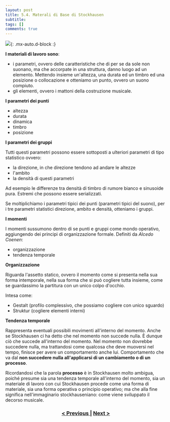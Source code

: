 ```yaml
---
layout: post
title: 5.4. Materali di Base di Stockhausen
subtitle:
tags: []
comments: true
---
```


![](https://velitch.github.io/velitch/assets/img/learn/il_paradigma_di_stockhausen/fig11.png){: .mx-auto.d-block :}

**I materiali di lavoro sono**:

- i parametri, ovvero delle caratteristiche che di per se da sole non suonano, ma che accorpate in una struttura, danno luogo ad un elemento. Mettendo insieme un'altezza, una durata ed un timbro ed una posizione o collocazione e otteniamo un punto, ovvero un suono compiuto.
- gli elementi, ovvero i mattoni della costruzione musicale.

**I parametri dei punti**

- altezza
- durata
- dinamica
- timbro
- posizione

**I parametri dei gruppi**

Tutti questi parametri possono essere sottoposti a ulteriori parametri di tipo statistico ovvero:

- la direzione, in che direzione tendono ad andare le altezze
- l'ambito
- la densità di questi parametri

Ad esempio le differenze tra densità di timbro di rumore bianco e sinusoide pura. Estremi che possono essere serializzati.

Se moltiplichiamo i parametri tipici dei punti (parametri tipici del suono), per i tre parametri statistici direzione, ambito e densità, otteniamo i gruppi.

**I momenti**

I momenti sussumono dentro di se punti e gruppi come mondo operativo, aggiungendo dei principi di organizzazione formale. Definiti da _Alcedo Coenen_:

- organizzazione
- tendenza temporale

**Organizzazione**

Riguarda l'assetto statico, ovvero il momento come si presenta nella sua forma intemporale, nella sua forma che si può cogliere tutta insieme, come se guardassimo la partitura con un unico colpo d'occhio.

Intesa come:

- Gestalt (profilo complessivo, che possiamo cogliere con unico sguardo)
- Struktur (cogliere elementi interni)

**Tendenza temporale**

Rappresenta eventuali possibili movimenti all'interno del momento. Anche se Stockhausen ci ha detto che nel momento non succede nulla. È dunque ciò che succede all'interno del momento. Nel momento non dovrebbe succedere nulla, ma trattandosi come qualcosa che deve muoversi nel tempo, finisce per avere un comportamento anche lui. Comportamento che va dal **non succedere nulla all'applicarsi di un cambiamento o di un processo**.

Ricordandosi che la parola **processo** è in Stockhausen molto ambigua, poiché presume sia una tendenza temporale all'interno del momento, sia un materiale di lavoro con cui Stockhausen procede come una forma di materiale, sia una forma operativa o principio operativo; ma che alla fine significa nell'immaginario stockhauseniano: come viene sviluppato il decorso musicale.

<h3 style="text-align:center">
<a href="https://velitch.github.io/velitch/2021-11-02-05_03_principi_operativi_di_stockhausen/">< Previous </a>
|
<a href="https://velitch.github.io/velitch/2021-11-02-05_05_processo/">Next ></a>
</h3>
